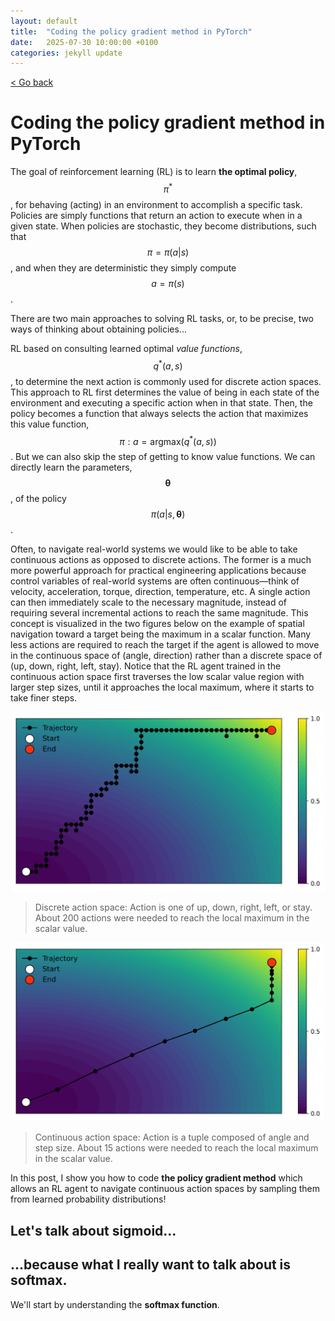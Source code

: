 ```yaml
---
layout: default
title:  "Coding the policy gradient method in PyTorch"
date:   2025-07-30 10:00:00 +0100
categories: jekyll update
---
```


<script type="text/javascript" async="" src="https://cdnjs.cloudflare.com/ajax/libs/mathjax/2.7.4/MathJax.js?config=TeX-MML-AM_CHTML">
</script>

<p>
   <a href="/kamilazdybal.github.io/#blog">
      < Go back
  </a>
</p>

# Coding the policy gradient method in PyTorch

The goal of reinforcement learning (RL) is to learn **the optimal policy**, 
<span class="math display">$$ \pi^* $$</span>, for behaving (acting) in an environment to accomplish a specific task.
Policies are simply functions that return an action to execute when in a given state. When policies are stochastic, 
they become distributions, such that <span class="math display">$$ \pi = \pi(a | s) $$</span>, and 
when they are deterministic they simply compute <span class="math display">$$ a = \pi(s) $$</span>.

There are two main approaches to solving RL tasks, or, to be precise, two ways of thinking about obtaining policies...

RL based on consulting learned optimal *value functions*, <span class="math display">$$ q^*(a, s) $$</span>, 
to determine the next action is commonly used for discrete action spaces. 
This approach to RL first determines the value of being in each state of the environment and executing 
a specific action when in that state. Then, the policy becomes a function that always selects the action 
that maximizes this value function, <span class="math display">$$ \pi: a = \text{argmax}(q^*(a, s)) $$</span>.
But we can also skip the step of getting to know value functions. We can directly learn the parameters, 
<span class="math display">$$ \pmb{\theta} $$</span>, 
of the policy <span class="math display">$$ \pi(a | s, \pmb{\theta}) $$</span>.

Often, to navigate real-world systems we would like to be able to take continuous actions as opposed to discrete actions.
The former is a much more powerful approach for practical engineering applications because control variables 
of real-world systems are often continuous—think of velocity, acceleration, torque, direction, temperature, etc.
A single action can then immediately scale to the necessary magnitude, 
instead of requiring several incremental actions to reach the same magnitude. 
This concept is visualized in the two figures below on the example of spatial navigation 
toward a target being the maximum in a scalar function. 
Many less actions are required to reach the target if the agent is allowed 
to move in the continuous space of (angle, direction) rather than a discrete space of (up, down, right, left, stay).
Notice that the RL agent trained in the continuous action space first traverses the low scalar value region
with larger step sizes, until it approaches the local maximum, where it starts to take finer steps.

<p align="center">
  <img src="https://github.com/kamilazdybal/kamilazdybal.github.io/raw/main/_posts/discrete-action-space.png" width="500">
</p>

> Discrete action space: Action is one of up, down, right, left, or stay. About 200 actions were needed to reach the
> local maximum in the scalar value.

<p align="center">
  <img src="https://github.com/kamilazdybal/kamilazdybal.github.io/raw/main/_posts/continuous-action-space.png" width="500">
</p>

> Continuous action space: Action is a tuple composed of angle and step size. About 15 actions were needed to reach the
> local maximum in the scalar value.

In this post, I show you how to code **the policy gradient method** which allows an RL agent to navigate
continuous action spaces by sampling them from learned probability distributions!

## Let's talk about sigmoid...




## ...because what I really want to talk about is softmax.

We'll start by understanding the **softmax function**.

